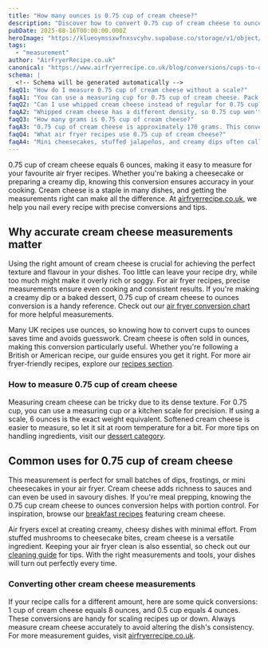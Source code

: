 ```yaml
---
title: "How many ounces is 0.75 cup of cream cheese?"
description: "Discover how to convert 0.75 cup of cream cheese to ounces in seconds. Perfect for air fryer recipes and baking accuracy!"
pubDate: 2025-08-16T00:00:00.000Z
heroImage: "https://klueoymssxwfnxsvcyhv.supabase.co/storage/v1/object/public/Shmucket/how-many-ounces-is-0-75-cup-of-cream-cheese.webp"
tags:
  - "measurement"
author: "AirFryerRecipe.co.uk"
canonical: "https://www.airfryerrecipe.co.uk/blog/conversions/cups-to-ounces/how-many-ounces-is-0-75-cup-of-cream-cheese"
schema: |
  <!-- Schema will be generated automatically -->
faqQ1: "How do I measure 0.75 cup of cream cheese without a scale?"
faqA1: "You can use a measuring cup for 0.75 cup of cream cheese. Pack it firmly to avoid air gaps, or use the tablespoon method (12 tablespoons equal 0.75 cup). For best results, soften the cream cheese slightly to make measuring easier."
faqQ2: "Can I use whipped cream cheese instead of regular for 0.75 cup?"
faqA2: "Whipped cream cheese has a different density, so 0.75 cup won't weigh the same as regular cream cheese. If substituting, use 6 ounces by weight for accuracy. Whipped varieties may also affect the texture of your dish."
faqQ3: "How many grams is 0.75 cup of cream cheese?"
faqA3: "0.75 cup of cream cheese is approximately 170 grams. This conversion is useful if your recipe uses metric measurements. Always check if your recipe specifies weight or volume for the best results."
faqQ4: "What air fryer recipes use 0.75 cup of cream cheese?"
faqA4: "Mini cheesecakes, stuffed jalapeños, and creamy dips often call for 0.75 cup of cream cheese. Check out our <a href=https://www.airfryerrecipe.co.uk/recipes>recipe collection</a> for ideas. The air fryer gives these dishes a perfect texture with less effort."
---
```

<p>0.75 cup of cream cheese equals 6 ounces, making it easy to measure for your favourite air fryer recipes. Whether you're baking a cheesecake or preparing a creamy dip, knowing this conversion ensures accuracy in your cooking. Cream cheese is a staple in many dishes, and getting the measurements right can make all the difference. At <a href=https://www.airfryerrecipe.co.uk/>airfryerrecipe.co.uk</a>, we help you nail every recipe with precise conversions and tips.</p>

<h2>Why accurate cream cheese measurements matter</h2>  
<p>Using the right amount of cream cheese is crucial for achieving the perfect texture and flavour in your dishes. Too little can leave your recipe dry, while too much might make it overly rich or soggy. For air fryer recipes, precise measurements ensure even cooking and consistent results. If you're making a creamy dip or a baked dessert, 0.75 cup of cream cheese to ounces conversion is a handy reference. Check out our <a href=https://www.airfryerrecipe.co.uk/air-fryer-conversion-chart>air fryer conversion chart</a> for more helpful measurements.</p>  

<p>Many UK recipes use ounces, so knowing how to convert cups to ounces saves time and avoids guesswork. Cream cheese is often sold in ounces, making this conversion particularly useful. Whether you're following a British or American recipe, our guide ensures you get it right. For more air fryer-friendly recipes, explore our <a href=https://www.airfryerrecipe.co.uk/recipes>recipes section</a>.</p>  

<h3>How to measure 0.75 cup of cream cheese</h3>  
<p>Measuring cream cheese can be tricky due to its dense texture. For 0.75 cup, you can use a measuring cup or a kitchen scale for precision. If using a scale, 6 ounces is the exact weight equivalent. Softened cream cheese is easier to measure, so let it sit at room temperature for a bit. For more tips on handling ingredients, visit our <a href=https://www.airfryerrecipe.co.uk/recipe-category/dessert>dessert category</a>.</p>  

<h2>Common uses for 0.75 cup of cream cheese</h2>  
<p>This measurement is perfect for small batches of dips, frostings, or mini cheesecakes in your air fryer. Cream cheese adds richness to sauces and can even be used in savoury dishes. If you're meal prepping, knowing the 0.75 cup cream cheese to ounces conversion helps with portion control. For inspiration, browse our <a href=https://www.airfryerrecipe.co.uk/recipe-category/breakfast>breakfast recipes</a> featuring cream cheese.</p>  

<p>Air fryers excel at creating creamy, cheesy dishes with minimal effort. From stuffed mushrooms to cheesecake bites, cream cheese is a versatile ingredient. Keeping your air fryer clean is also essential, so check out our <a href=https://www.airfryerrecipe.co.uk/air-fryer-cleaner>cleaning guide</a> for tips. With the right measurements and tools, your dishes will turn out perfectly every time.</p>  

<h3>Converting other cream cheese measurements</h3>  
<p>If your recipe calls for a different amount, here are some quick conversions: 1 cup of cream cheese equals 8 ounces, and 0.5 cup equals 4 ounces. These conversions are handy for scaling recipes up or down. Always measure cream cheese accurately to avoid altering the dish's consistency. For more measurement guides, visit <a href=https://www.airfryerrecipe.co.uk/>airfryerrecipe.co.uk</a>.</p>
